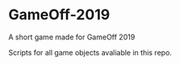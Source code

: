 # GameOff-2019
A short game made for GameOff 2019


Scripts for all game objects avaliable in this repo.

